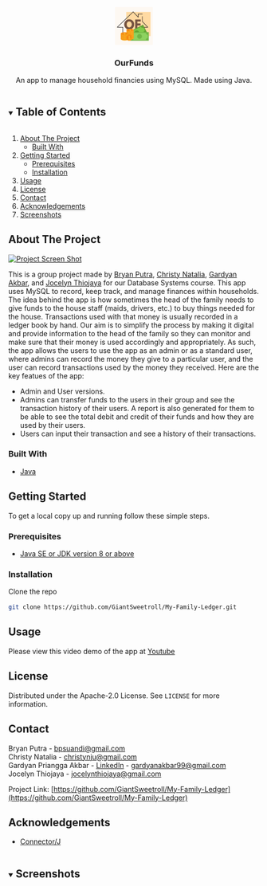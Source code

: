 <!-- PROJECT LOGO -->
<br />
<div align="center">
  <a href="https://github.com/GiantSweetroll/My-Family-Ledger">
    <img src="img/logo.png" alt="Logo" width="15%">
  </a>
  <h3 align="center">OurFunds</h3>
  <p>
    An app to manage household financies using MySQL. Made using Java.
  </p>
</div>



<!-- TABLE OF CONTENTS -->
<details open="open">
  <summary><h2 style="display: inline-block">Table of Contents</h2></summary>
  <ol>
    <li>
      <a href="#about-the-project">About The Project</a>
      <ul>
        <li><a href="#built-with">Built With</a></li>
      </ul>
    </li>
    <li>
      <a href="#getting-started">Getting Started</a>
      <ul>
        <li><a href="#prerequisites">Prerequisites</a></li>
        <li><a href="#installation">Installation</a></li>
      </ul>
    </li>
    <li><a href="#usage">Usage</a></li>
    <li><a href="#license">License</a></li>
    <li><a href="#contact">Contact</a></li>
    <li><a href="#acknowledgements">Acknowledgements</a></li>
    <li><a href="#screenshots">Screenshots</a></li>
  </ol>
</details>



<!-- ABOUT THE PROJECT -->
## About The Project

[![Project Screen Shot][product-screenshot]](https://github.com/GiantSweetroll/My-Family-Ledger)

This is a group project made by [Bryan Putra](https://github.com/BryanPutra), [Christy Natalia](https://github.com/christynatalia), [Gardyan Akbar](https://github.com/GiantSweetroll), and [Jocelyn Thiojaya](https://github.com/jocelynthiojaya) for our Database Systems course. This app uses MySQL to record, keep track, and manage finances within households. The idea behind the app is how sometimes the head of the family needs to give funds to the house staff (maids, drivers, etc.) to buy things needed for the house. Transactions used with that money is usually recorded in a ledger book by hand. Our aim is to simplify the process by making it digital and provide information to the head of the family so they can monitor and make sure that their money is used accordingly and appropriately. As such, the app allows the users to use the app as an admin or as a standard user, where admins can record the money they give to a particular user, and the user can record transactions used by the money they received. Here are the key featues of the app:
- Admin and User versions.
- Admins can transfer funds to the users in their group and see the transaction history of their users. A report is also generated for them to be able to see the total debit and credit of their funds and how they are used by their users.
- Users can input their transaction and see a history of their transactions.

### Built With

* [Java](https://docs.oracle.com/javase/8/docs/technotes/guides/language/index.html)


<!-- GETTING STARTED -->
## Getting Started

To get a local copy up and running follow these simple steps.

### Prerequisites

* [Java SE or JDK version 8 or above](https://www.oracle.com/java/technologies/javase-downloads.html)

### Installation

Clone the repo
 ```sh
 git clone https://github.com/GiantSweetroll/My-Family-Ledger.git
 ```

<!-- USAGE EXAMPLES -->
## Usage
Please view this video demo of the app at [Youtube](https://www.youtube.com/watch?v=glKXdC22JZk)

<!-- LICENSE -->
## License

Distributed under the Apache-2.0 License. See `LICENSE` for more information.



<!-- CONTACT -->
## Contact

Bryan Putra - bpsuandi@gmail.com <br>
Christy Natalia - christynju@gmail.com <br>
Gardyan Priangga Akbar - [LinkedIn](https://www.linkedin.com/in/gardyan-akbar-246a13194/) - gardyanakbar99@gmail.com <br>
Jocelyn Thiojaya - jocelynthiojaya@gmail.com

Project Link: [https://github.com/GiantSweetroll/My-Family-Ledger](https://github.com/GiantSweetroll/My-Family-Ledger)



<!-- ACKNOWLEDGEMENTS -->
## Acknowledgements

* [Connector/J](https://dev.mysql.com/downloads/connector/j/)


<!-- SCREENSHOTS -->
<details open="open">
  <summary><h2 style="display: inline-block">Screenshots</h2></summary>
<!--   <img src="images/mainmenu.PNG" alt="main menu" width="20%"> -->
</details>


<!-- MARKDOWN LINKS & IMAGES -->
<!-- https://www.markdownguide.org/basic-syntax/#reference-style-links -->
[contributors-shield]: https://img.shields.io/github/contributors/github_username/repo.svg?style=for-the-badge
[contributors-url]: https://github.com/github_username/repo/graphs/contributors
[forks-shield]: https://img.shields.io/github/forks/github_username/repo.svg?style=for-the-badge
[forks-url]: https://github.com/github_username/repo/network/members
[stars-shield]: https://img.shields.io/github/stars/github_username/repo.svg?style=for-the-badge
[stars-url]: https://github.com/github_username/repo/stargazers
[issues-shield]: https://img.shields.io/github/issues/github_username/repo.svg?style=for-the-badge
[issues-url]: https://github.com/github_username/repo/issues
[license-shield]: https://img.shields.io/github/license/github_username/repo.svg?style=for-the-badge
[license-url]: https://github.com/github_username/repo/blob/master/LICENSE.txt
[linkedin-shield]: https://img.shields.io/badge/-LinkedIn-black.svg?style=for-the-badge&logo=linkedin&colorB=555
[linkedin-url]: https://linkedin.com/in/github_username
[product-screenshot]: img/screenshot.png

